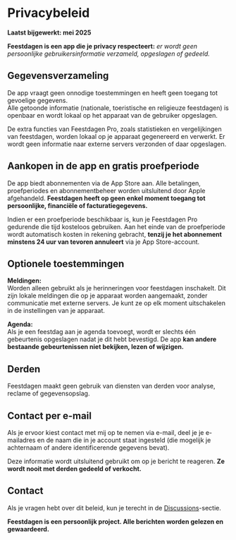 # Privacybeleid  
  
**Laatst bijgewerkt: mei 2025**  
  
**Feestdagen is een app die je privacy respecteert:** *er wordt geen persoonlijke gebruikersinformatie verzameld, opgeslagen of gedeeld.*  
  
## Gegevensverzameling  
  
De app vraagt geen onnodige toestemmingen en heeft geen toegang tot gevoelige gegevens.  
Alle getoonde informatie (nationale, toeristische en religieuze feestdagen) is openbaar en wordt lokaal op het apparaat van de gebruiker opgeslagen.  
  
De extra functies van Feestdagen Pro, zoals statistieken en vergelijkingen van feestdagen, worden lokaal op je apparaat gegenereerd en verwerkt. Er wordt geen informatie naar externe servers verzonden of daar opgeslagen.  
  
## Aankopen in de app en gratis proefperiode  
  
De app biedt abonnementen via de App Store aan. Alle betalingen, proefperiodes en abonnementbeheer worden uitsluitend door Apple afgehandeld. **Feestdagen heeft op geen enkel moment toegang tot persoonlijke, financiële of facturatiegegevens.**  
  
Indien er een proefperiode beschikbaar is, kun je Feestdagen Pro gedurende die tijd kosteloos gebruiken. Aan het einde van de proefperiode wordt automatisch kosten in rekening gebracht, **tenzij je het abonnement minstens 24 uur van tevoren annuleert** via je App Store-account.  
  
## Optionele toestemmingen  
  
**Meldingen:**  
Worden alleen gebruikt als je herinneringen voor feestdagen inschakelt. Dit zijn lokale meldingen die op je apparaat worden aangemaakt, zonder communicatie met externe servers. Je kunt ze op elk moment uitschakelen in de instellingen van je apparaat.  
  
**Agenda:**  
Als je een feestdag aan je agenda toevoegt, wordt er slechts één gebeurtenis opgeslagen nadat je dit hebt bevestigd. De app **kan andere bestaande gebeurtenissen niet bekijken, lezen of wijzigen.**  
  
## Derden  
  
Feestdagen maakt geen gebruik van diensten van derden voor analyse, reclame of gegevensopslag.  
  
## Contact per e-mail  
  
Als je ervoor kiest contact met mij op te nemen via e-mail, deel je je e-mailadres en de naam die in je account staat ingesteld (die mogelijk je achternaam of andere identificerende gegevens bevat).  
  
Deze informatie wordt uitsluitend gebruikt om op je bericht te reageren. **Ze wordt nooit met derden gedeeld of verkocht.**  
  
## Contact  
  
Als je vragen hebt over dit beleid, kun je terecht in de [Discussions](https://github.com/lucasditomase/feriados/discussions)-sectie.  
  
**Feestdagen is een persoonlijk project. Alle berichten worden gelezen en gewaardeerd.**  
